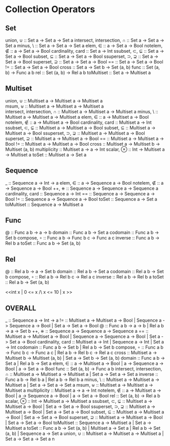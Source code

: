 # Collection Operators

## Set
union, ∪                   :: Set a -> Set a -> Set a
intersect, intersection, ∩ :: Set a -> Set a -> Set a
minus, \\                  :: Set a -> Set a -> Set a
elem, ∈                   :: a     -> Set a -> Bool
notelem, ∉                :: a     -> Set a -> Bool
cardinality, card          :: Set a -> Int
ssubset, ⊂, ⊊             :: Set a -> Set a -> Bool
subset, ⊆                 :: Set a -> Set a -> Bool
ssuperset, ⊃, ⊋           :: Set a -> Set a -> Bool
superset, ⊇               :: Set a -> Set a -> Bool
==                         :: Set a -> Set a -> Bool
!=                         :: Set a -> Set a -> Bool
cross                      :: Set a -> Set b -> Set (a, b)
func                       :: Set (a, b) -> Func a b <!-- fails if an element of the codomain appears twice -->
rel                        :: Set (a, b) -> Rel a b
toMultiset                 :: Set a -> Multiset a

## Multiset
union, ∪                   :: Multiset a -> Multiset a -> Multiset a  
msum, ⊎                    :: Multiset a -> Multiset a -> Multiset a  
intersect, intersection, ∩ :: Multiset a -> Multiset a -> Multiset a
minus, \\                  :: Multiset a -> Multiset a -> Multiset a
elem, ∈                   :: a     -> Multiset a -> Bool
notelem, ∉                :: a     -> Multiset a -> Bool
cardinality, card          :: Multiset a -> Int
ssubset, ⊂, ⊊             :: Multiset a -> Multiset a -> Bool
subset, ⊆                 :: Multiset a -> Multiset a -> Bool
ssuperset, ⊃, ⊋           :: Multiset a -> Multiset a -> Bool
superset, ⊇               :: Multiset a -> Multiset a -> Bool
==                         :: Multiset a -> Multiset a -> Bool
!=                         :: Multiset a -> Multiset a -> Bool
cross                      :: Multiset a -> Multiset b -> Multiset (a, b)
multiplicity               :: Multiset a -> a -> Int
scalar, ⊗                  :: Int -> Multiset a -> Multiset a
toSet                      :: Multiset a -> Set a

## Sequence
_                          :: Sequence a -> Int -> a <!-- fails if i is out of range -->
elem, ∈                   :: a     -> Sequence a -> Bool
notelem, ∉                :: a     -> Sequence a -> Bool
++, ⧺                      :: Sequence a -> Sequence a -> Sequence a
cardinality, card          :: Sequence a -> Int
==                         :: Sequence a -> Sequence a -> Bool
!=                         :: Sequence a -> Sequence a -> Bool
toSet                      :: Sequence a -> Set a
toMultiset                 :: Sequence a -> Multiset a

## Func
@                          :: Func a b -> a -> b <!-- fails if x is not in domain -->
domain                     :: Func a b -> Set a
codomain                   :: Func a b -> Set b
compose, ∘                 :: Func a b -> Func b c -> Func a c
inverse                    :: Func a b -> Rel b a
toSet                      :: Func a b -> Set (a, b)

## Rel
@                          :: Rel a b -> a -> Set b
domain                     :: Rel a b -> Set a
codomain                   :: Rel a b -> Set b
compose, ∘                 :: Rel a b -> Rel b c -> Rel a c
inverse                    :: Rel a b -> Rel b a
toSet                      :: Rel a b -> Set (a, b)

<<int x | 0 <= x /\ x <= 10 | x >>
## OVERALL
_                          :: Sequence a -> Int -> a <!-- fails if x is not in domain -->
!=                         :: Multiset a -> Multiset a -> Bool
                            | Sequence a -> Sequence a -> Bool
                            | Set a -> Set a -> Bool
@                          :: Func a b -> a -> b <!-- fails if x is not in domain -->
                            | Rel a b -> a -> Set b
++, ⧺                      :: Sequence a -> Sequence a -> Sequence a
==                         :: Multiset a -> Multiset a -> Bool
                            | Sequence a -> Sequence a -> Bool
                            | Set a -> Set a -> Bool
cardinality, card          :: Multiset a -> Int
                            | Sequence a -> Int
                            | Set a -> Int
codomain                   :: Func a b -> Set b
                            | Rel a b -> Set b
compose, ∘                 :: Func a b -> Func b c -> Func a c
                            | Rel a b -> Rel b c -> Rel a c
cross                      :: Multiset a -> Multiset b -> Multiset (a, b)
                            | Set a -> Set b -> Set (a, b)
domain                     :: Func a b -> Set a
                            | Rel a b -> Set a
elem, ∈                   :: a     -> Multiset a -> Bool
                            | a     -> Sequence a -> Bool
                            | a     -> Set a -> Bool
func                       :: Set (a, b) -> Func a b <!-- fails if an element of the codomain appears twice -->
intersect, intersection, ∩ :: Multiset a -> Multiset a -> Multiset a
                            | Set a -> Set a -> Set a
inverse                    :: Func a b -> Rel b a
                            | Rel a b -> Rel b a
minus, \\                  :: Multiset a -> Multiset a -> Multiset a
                            | Set a -> Set a -> Set a
msum, ⊎                    :: Multiset a -> Multiset a -> Multiset a
multiplicity               :: Multiset a -> a -> Int
notelem, ∉                :: a     -> Multiset a -> Bool
                            | a     -> Sequence a -> Bool
                            | a     -> Set a -> Bool
rel                        :: Set (a, b) -> Rel a b
scalar, ⊗                  :: Int -> Multiset a -> Multiset a
ssubset, ⊂, ⊊             :: Multiset a -> Multiset a -> Bool
                            | Set a -> Set a -> Bool
ssuperset, ⊃, ⊋           :: Multiset a -> Multiset a -> Bool
                            | Set a -> Set a -> Bool
subset, ⊆                 :: Multiset a -> Multiset a -> Bool
                            | Set a -> Set a -> Bool
superset, ⊇               :: Multiset a -> Multiset a -> Bool
                            | Set a -> Set a -> Bool
toMultiset                 :: Sequence a -> Multiset a
                            | Set a -> Multiset a
toSet                      :: Func a b -> Set (a, b)
                            | Multiset a -> Set a
                            | Rel a b -> Set (a, b)
                            | Sequence a -> Set a
union, ∪                   :: Multiset a -> Multiset a -> Multiset a
                            | Set a -> Set a -> Set a
n

